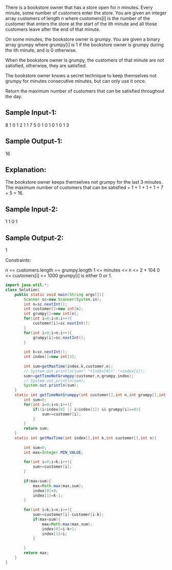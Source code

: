 There is a bookstore owner that has a store open for n minutes. Every minute, some number of customers enter the store.
You are given an integer array customers of length n where customers[i] is the number of the customer
that enters the store at the start of the ith minute and all those customers leave after the end of that minute.

On some minutes, the bookstore owner is grumpy. You are given a binary array grumpy where grumpy[i] is 1
if the bookstore owner is grumpy during the ith minute, and is 0 otherwise.

When the bookstore owner is grumpy, the customers of that minute are not satisfied, 
otherwise, they are satisfied.

The bookstore owner knows a secret technique to keep themselves not grumpy for minutes consecutive minutes, 
but can only use it once.

Return the maximum number of customers that can be satisfied throughout the day.
 
Sample Input-1:
---------------
8
1 0 1 2 1 1 7 5
0 1 0 1 0 1 0 1
3

Sample Output-1: 
----------------
16

Explanation:
------------
The bookstore owner keeps themselves not grumpy for the last 3 minutes. 
The maximum number of customers that can be satisfied = 1 + 1 + 1 + 1 + 7 + 5 = 16.

Sample Input-2:
---------------
1
1
0
1

Sample Output-2:
----------------
1
 

Constraints:

n == customers.length == grumpy.length
1 <= minutes <= n <= 2 * 104
0 <= customers[i] <= 1000
grumpy[i] is either 0 or 1.

```java
import java.util.*;
class Solution{
    public static void main(String args[]){
        Scanner sc=new Scanner(System.in);
        int n=sc.nextInt();
        int customer[]=new int[n];
        int grumpy[]=new int[n];
        for(int i=0;i<n;i++){
            customer[i]=sc.nextInt();
        }
        for(int i=0;i<n;i++){
            grumpy[i]=sc.nextInt();
        }
        
        int k=sc.nextInt();
        int index[]=new int[2];
        
        int sum=getMaxTime(index,k,customer,n);
        // System.out.println(sum+" "+index[0]+" "+index[1]);
        sum+=getTimeNotGrumppy(customer,n,grumpy,index);
        // System.out.println(sum);
        System.out.println(sum);
    }
    static int getTimeNotGrumppy(int customer[],int n,int grumpy[],int index[]){
        int sum=0;
        for(int i=0;i<n;i++){
            if((i<index[0] || i>index[1]) && grumpy[i]==0){
                sum+=customer[i];
            }
        }
        return sum;
    }
    static int getMaxTime(int index[],int k,int customer[],int n){
        
        int sum=0;
        int max=Integer.MIN_VALUE;
        
        for(int i=0;i<k;i++){
            sum+=customer[i];
        }
        
        if(max<sum){
            max=Math.max(max,sum);
            index[0]=0;
            index[1]=k-1;
        }
        
        for(int i=k;i<n;i++){
            sum+=customer[i]-customer[i-k];
            if(max<sum){
                max=Math.max(max,sum);
                index[0]=i-k+1;
                index[1]=i;
            }
            
        }
        return max;
    }
}
```